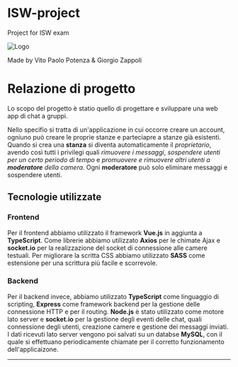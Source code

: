 # ISW-project
Project for ISW exam

![Logo]("/frontend/src/public/logo-good2.svg")

Made by Vito Paolo Potenza & Giorgio Zappoli

# Relazione di progetto

Lo scopo del progetto è statio quello di progettare e sviluppare una web app di chat a gruppi.

Nello specifio si tratta di un'applicazione in cui occorre creare un account, ogniuno può creare le proprie stanze e parteciapre a stanze già esistenti.
Quando si crea una **stanza** si diventa automaticamente il *proprietario*, avendo così tutti i privilegi quali *rimuovere i messaggi*, *sospendere utenti per un certo periodo di tempo* e *promuovere e rimuovere altri utenti a **moderatore** della camera*.
Ogni **moderatore** può solo eliminare messaggi e sospendere utenti.

## Tecnologie utilizzate

### Frontend

Per il frontend abbiamo utilizzato il framework **Vue.js** in aggiunta a **TypeScript**. Come librerie abbiamo utilizzato **Axios** per le chimate Ajax e **socket.io** per la realizzazione del socket di connessione alle camere testuali. Per migliorare la scritta CSS abbiamo utilizzato **SASS** come estensione per una scrittura più facile e scorrevole.

### Backend

Per il backend invece, abbiamo utilizzato **TypeScript** come linguaggio di scripting, **Express** come framework backend per la gestione delle connessione HTTP e per il routing. **Node.js** è stato utilizzato come motore lato server e **socket.io** per la gestione degli eventi delle chat, quali connessione degli utenti, creazione camere e gestione dei messaggi inviati.
I dati ricevuti lato server vengono poi salvati su un databse **MySQL**, con il quale si effettuano periodicamente chiamate per il corretto funzionamento dell'applicaizone.

***